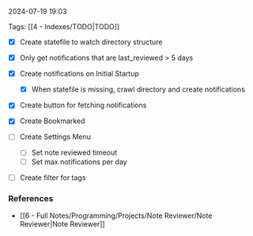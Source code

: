 
2024-07-19 19:03

Tags: [[4 - Indexes/TODO|TODO]]


- [x] Create statefile to watch directory structure
- [x] Only get notifications that are last_reviewed > 5 days
- [x] Create notifications on Initial Startup
    - [x] When statefile is missing, crawl directory and create notifications
- [x] Create button for fetching notifications

- [x] Create Bookmarked

- [ ] Create Settings Menu
    - [ ] Set note reviewed timeout
    - [ ] Set max notifications per day

- [ ] Create filter for tags

### References
- [[6 - Full Notes/Programming/Projects/Note Reviewer/Note Reviewer|Note Reviewer]]

 
